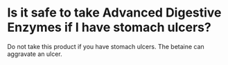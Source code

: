 # Is it safe to take Advanced Digestive Enzymes if I have stomach ulcers?

Do not take this product if you have stomach ulcers. The betaine can aggravate an ulcer.